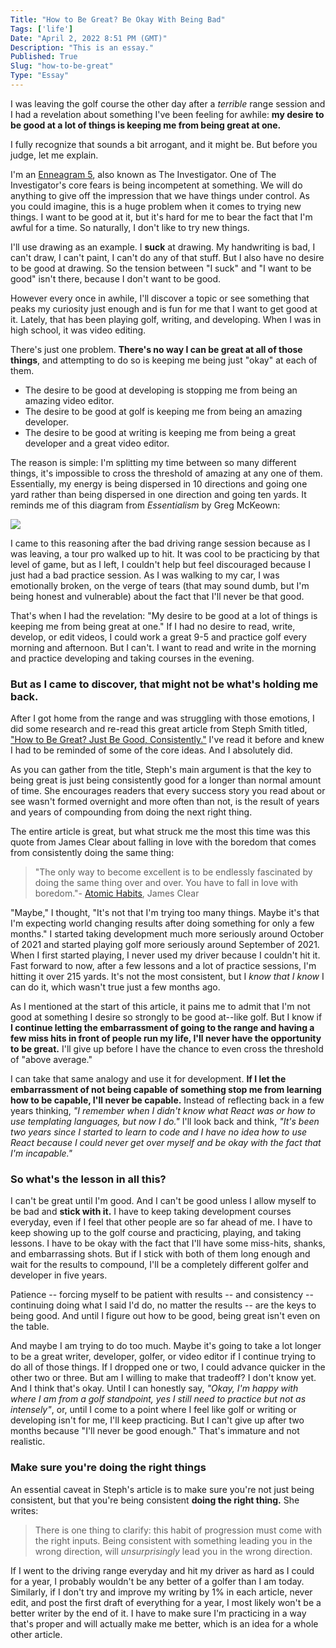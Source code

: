 ```yaml
---
Title: "How to Be Great? Be Okay With Being Bad"
Tags: ['life']
Date: "April 2, 2022 8:51 PM (GMT)"
Description: "This is an essay."
Published: True
Slug: "how-to-be-great"
Type: "Essay"
---
```


I was leaving the golf course the other day after a *terrible* range session and I had a revelation about something I've been feeling for awhile: **my desire to be good at a lot of things is keeping me from being great at one.**

I fully recognize that sounds a bit arrogant, and it might be. But before you judge, let me explain.

I'm an [Enneagram 5](https://www.enneagraminstitute.com/type-5), also known as The Investigator. One of The Investigator's core fears is being incompetent at something. We will do anything to give off the impression that we have things under control. As you could imagine, this is a huge problem when it comes to trying new things. I want to be good at it, but it's hard for me to bear the fact that I'm awful for a time. So naturally, I don't like to try new things.

I'll use drawing as an example. I **suck** at drawing. My handwriting is bad, I can't draw, I can't paint, I can't do any of that stuff. But I also have no desire to be good at drawing. So the tension between "I suck" and "I want to be good" isn't there, because I don't want to be good.

However every once in awhile, I'll discover a topic or see something that peaks my curiosity just enough and is fun for me that I want to get good at it. Lately, that has been playing golf, writing, and developing. When I was in high school, it was video editing.

There's just one problem. **There's no way I can be great at all of those things**, and attempting to do so is keeping me being just "okay" at each of them.

-   The desire to be good at developing is stopping me from being an amazing video editor.
-   The desire to be good at golf is keeping me from being an amazing developer.
-   The desire to be good at writing is keeping me from being a great developer and a great video editor.

The reason is simple: I'm splitting my time between so many different things, it's impossible to cross the threshold of amazing at any one of them. Essentially, my energy is being dispersed in 10 directions and going one yard rather than being dispersed in one direction and going ten yards. It reminds me of this diagram from *Essentialism* by Greg McKeown:

![](/1_5BAfQfxsoiIjiSoNKz_9XQ.png)

I came to this reasoning after the bad driving range session because as I was leaving, a tour pro walked up to hit. It was cool to be practicing by that level of game, but as I left, I couldn't help but feel discouraged because I just had a bad practice session. As I was walking to my car, I was emotionally broken, on the verge of tears (that may sound dumb, but I'm being honest and vulnerable) about the fact that I'll never be that good.

That's when I had the revelation: "My desire to be good at a lot of things is keeping me from being great at one." If I had no desire to read, write, develop, or edit videos, I could work a great 9-5 and practice golf every morning and afternoon. But I can't. I want to read and write in the morning and practice developing and taking courses in the evening.

### But as I came to discover, that might not be what's holding me back.

After I got home from the range and was struggling with those emotions, I did some research and re-read this great article from Steph Smith titled, ["How to Be Great? Just Be Good, Consistently."](https://blog.stephsmith.io/how-to-be-great/) I've read it before and knew I had to be reminded of some of the core ideas. And I absolutely did.

As you can gather from the title, Steph's main argument is that the key to being great is just being consistently good for a longer than normal amount of time. She encourages readers that every success story you read about or see wasn't formed overnight and more often than not, is the result of years and years of compounding from doing the next right thing.

The entire article is great, but what struck me the most this time was this quote from James Clear about falling in love with the boredom that comes from consistently doing the same thing:

> "The only way to become excellent is to be endlessly fascinated by doing the same thing over and over. You have to fall in love with boredom."- [Atomic Habits](https://amzn.to/31t6vQZ), James Clear

"Maybe," I thought, "It's not that I'm trying too many things. Maybe it's that I'm expecting world changing results after doing something for only a few months." I started taking development much more seriously around October of 2021 and started playing golf more seriously around September of 2021. When I first started playing, I never used my driver because I couldn't hit it. Fast forward to now, after a few lessons and a lot of practice sessions, I'm hitting it over 215 yards. It's not the most consistent, but I *know that I know* I can do it, which wasn't true just a few months ago.

As I mentioned at the start of this article, it pains me to admit that I'm not good at something I desire so strongly to be good at--like golf. But I know if **I continue letting the embarrassment of going to the range and having a few miss hits in front of people run my life, I'll never have the opportunity to be great.** I'll give up before I have the chance to even cross the threshold of "above average."

I can take that same analogy and use it for development. **If I let the embarrassment of not being capable of something stop me from learning how to be capable, I'll never be capable.** Instead of reflecting back in a few years thinking, *"I remember when I didn't know what React was or how to use templating languages, but now I do."* I'll look back and think, *"It's been two years since I started to learn to code and I have no idea how to use React because I could never get over myself and be okay with the fact that I'm incapable."*

### So what's the lesson in all this?

I can't be great until I'm good. And I can't be good unless I allow myself to be bad and **stick with it.** I have to keep taking development courses everyday, even if I feel that other people are so far ahead of me. I have to keep showing up to the golf course and practicing, playing, and taking lessons. I have to be okay with the fact that I'll have some miss-hits, shanks, and embarrassing shots. But if I stick with both of them long enough and wait for the results to compound, I'll be a completely different golfer and developer in five years.

Patience -- forcing myself to be patient with results -- and consistency -- continuing doing what I said I'd do, no matter the results -- are the keys to being good. And until I figure out how to be good, being great isn't even on the table.

And maybe I am trying to do too much. Maybe it's going to take a lot longer to be a great writer, developer, golfer, or video editor if I continue trying to do all of those things. If I dropped one or two, I could advance quicker in the other two or three. But am I willing to make that tradeoff? I don't know yet. And I think that's okay. Until I can honestly say, *"Okay, I'm happy with where I am from a golf standpoint, yes I still need to practice but not as intensely"*, or, until I come to a point where I feel like golf or writing or developing isn't for me, I'll keep practicing. But I can't give up after two months because "I'll never be good enough." That's immature and not realistic.

### Make sure you're doing the right things

An essential caveat in Steph's article is to make sure you're not just being consistent, but that you're being consistent **doing the right thing.** She writes:

> There is one thing to clarify: this habit of progression must come with the right inputs. Being consistent with something leading you in the wrong direction, will *unsurprisingly* lead you in the wrong direction.

If I went to the driving range everyday and hit my driver as hard as I could for a year, I probably wouldn't be any better of a golfer than I am today. Similarly, if I don't try and improve my writing by 1% in each article, never edit, and post the first draft of everything for a year, I most likely won't be a better writer by the end of it. I have to make sure I'm practicing in a way that's proper and will actually make me better, which is an idea for a whole other article.